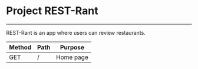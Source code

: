 # Project REST-Rant
-------------------------------------------------------
REST-Rant is an app where users can review restaurants.

| Method | Path | Purpose |
|--------|------|---------|
| GET    | /    | Home page|